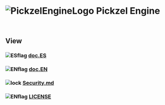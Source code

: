 # ![PickzelEngineLogo](https://i.imgur.com/cDEs2UC.png) Pickzel Engine

<br>

## View
###  ![ESflag](https://i.imgur.com/8r1OfpD.png)  [**doc.ES**](README-ES.md) 
###  ![ENflag](https://i.imgur.com/qTIPZ8c.png)  [**doc.EN**](README-EN.md)
###  ![lock](https://i.imgur.com/MYg4PFL.png)  [**Security.md**](SECURITY.md)
###  ![ENflag](https://i.imgur.com/qTIPZ8c.png)  [**LICENSE**](LICENSE)

